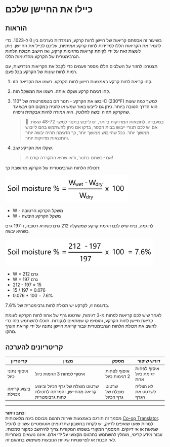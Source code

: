 <!--
CO_OP_TRANSLATOR_METADATA:
{
  "original_hash": "506d21b544d5de47406c89ad496a21cd",
  "translation_date": "2025-08-27T21:26:38+00:00",
  "source_file": "2-farm/lessons/2-detect-soil-moisture/assignment.md",
  "language_code": "he"
}
-->
# כיילו את החיישן שלכם

## הוראות

בשיעור זה אספתם קריאות של חיישן לחות קרקע, הנמדדות כערכים בין 0 ל-1023. כדי להמיר את הקריאות הללו למדידות לחות קרקע אמיתיות, עליכם לכייל את החיישן. ניתן לעשות זאת על ידי לקיחת קריאות מדגימות קרקע, ואז חישוב תכולת הלחות הגרבימטרית של הקרקע מהדגימות הללו.

תצטרכו לחזור על השלבים הללו מספר פעמים כדי לקבל את הקריאות הנדרשות, עם רמות לחות שונות של הקרקע בכל פעם.

1. קחו קריאת לחות קרקע באמצעות חיישן לחות הקרקע. רשמו את הקריאה הזו.

2. קחו דגימת קרקע ושקלו אותה. רשמו את המשקל הזה.

3. ייבשו את הקרקע - תנור חם בטמפרטורה של 110°C (230°F) למשך כמה שעות הוא הדרך הטובה ביותר. ניתן גם לייבש באור שמש או להניח במקום חם ויבש עד שהקרקע תהיה יבשה לחלוטין. היא אמורה להיות אבקתית ורפויה.

    > 💁 במעבדה, לתוצאות המדויקות ביותר, יש לייבש בתנור למשך 48-72 שעות. אם יש לכם תנורי ייבוש בבית הספר, בדקו אם ניתן להשתמש בהם לייבוש ממושך יותר. ככל שהייבוש ממושך יותר, כך הדגימה תהיה יבשה יותר והתוצאות מדויקות יותר.

4. שקלו את הקרקע שוב.

    > 🔥 אם ייבשתם בתנור, ודאו שהיא התקררה קודם!

תכולת הלחות הגרבימטרית של הקרקע מחושבת כך:

![אחוז לחות הקרקע הוא משקל הקרקע הרטובה פחות משקל הקרקע היבשה, מחולק במשקל הקרקע היבשה, כפול 100](../../../../../translated_images/gsm-calculation.6da38c6201eec14e7573bb2647aa18892883193553d23c9d77e5dc681522dfb2.he.png)

* W - משקל הקרקע הרטובה  
* W - משקל הקרקע היבשה  

לדוגמה, נניח שיש לכם דגימת קרקע שמשקלה 212 גרם כשהיא רטובה, ו-197 גרם כשהיא יבשה.

![החישוב ממולא](../../../../../translated_images/gsm-calculation-example.99f9803b4f29e97668e7c15412136c0c399ab12dbba0b89596fdae9d8aedb6fb.he.png)

* W = 212 גרם  
* W = 197 גרם  
* 212 - 197 = 15  
* 15 / 197 = 0.076  
* 0.076 * 100 = 7.6%  

בדוגמה זו, לקרקע יש תכולת לחות גרבימטרית של 7.6%.

לאחר שיש לכם קריאות לפחות מ-3 דגימות, שרטטו גרף של אחוז לחות הקרקע לעומת קריאת חיישן לחות הקרקע, והוסיפו קו שמתאים לנקודות. תוכלו להשתמש בזה כדי לחשב את תכולת הלחות הגרבימטרית עבור קריאת חיישן נתונה על ידי קריאת הערך מהקו.

## קריטריונים להערכה

| קריטריון | מצוין | מספק | דורש שיפור |
| --------- | ------ | ------ | ----------- |
| איסוף נתוני כיול | איסוף לפחות 3 דגימות כיול | איסוף לפחות 2 דגימות כיול | איסוף לפחות דגימת כיול אחת |
| ביצוע קריאה מכוילת | שרטוט מוצלח של גרף הכיול וביצוע קריאה מהחיישן, והמרתה לתכולת לחות גרבימטרית | שרטוט מוצלח של גרף הכיול | לא הצליח לשרטט את הגרף |

---

**כתב ויתור**:  
מסמך זה תורגם באמצעות שירות תרגום מבוסס בינה מלאכותית [Co-op Translator](https://github.com/Azure/co-op-translator). למרות שאנו שואפים לדיוק, יש לקחת בחשבון שתרגומים אוטומטיים עשויים להכיל שגיאות או אי דיוקים. המסמך המקורי בשפתו המקורית צריך להיחשב כמקור סמכותי. עבור מידע קריטי, מומלץ להשתמש בתרגום מקצועי על ידי אדם. איננו נושאים באחריות לאי הבנות או לפרשנויות שגויות הנובעות משימוש בתרגום זה.
